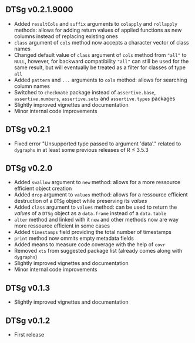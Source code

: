 ## DTSg v0.2.1.9000

* Added `resultCols` and `suffix` arguments to `colapply` and `rollapply` methods: allows for adding return values of applied functions as new columns instead of replacing existing ones
* `class` argument of `cols` method now accepts a character vector of class names
* Changed default value of `class` argument of `cols` method from `"all"` to `NULL`, however, for backward compatibility `"all"` can still be used for the same result, but will eventually be treated as a filter for classes of type `all`
* Added `pattern` and `...` arguments to `cols` method: allows for searching column names
* Switched to `checkmate` package instead of `assertive.base`, `assertive.numbers`, `assertive.sets` and `assertive.types` packages
* Slightly improved vignettes and documentation
* Minor internal code improvements

## DTSg v0.2.1

* Fixed error "Unsupported type passed to argument 'data'." related to `dygraphs` in at least some previous releases of R ≤ 3.5.3

## DTSg v0.2.0

* Added `swallow` argument to `new` method: allows for a more ressource efficient object creation
* Added `drop` argument to `values` method: allows for a ressource efficient destruction of a `DTSg` object while preserving its *values*
* Added `class` argument to `values` method: can be used to return the *values* of a `DTSg` object as a `data.frame` instead of a `data.table`
* `alter` method and linked with it `new` and other methods now are way more ressource efficient in some cases
* Added `timestamps` field providing the total number of timestamps
* `print` method now ommits empty metadata fields
* Added means to measure code coverage with the help of `covr`
* Removed `xts` from suggested package list (already comes along with `dygraphs`)
* Slightly improved vignettes and documentation
* Minor internal code improvements

## DTSg v0.1.3

* Slightly improved vignettes and documentation

## DTSg v0.1.2

* First release
